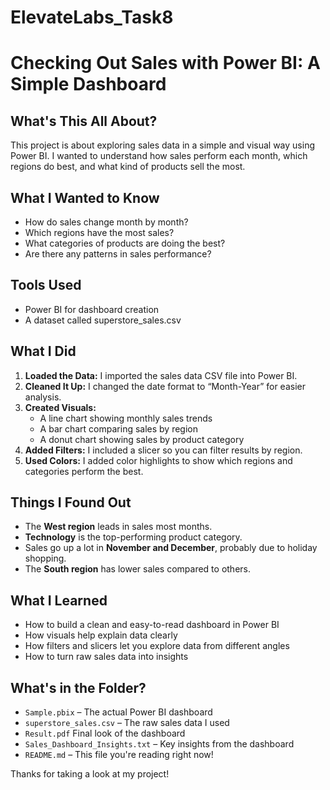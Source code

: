# ElevateLabs_Task8

# Checking Out Sales with Power BI: A Simple Dashboard

## What's This All About?
This project is about exploring sales data in a simple and visual way using Power BI. I wanted to understand how sales perform each month, which regions do best, and what kind of products sell the most.

## What I Wanted to Know
- How do sales change month by month?
- Which regions have the most sales?
- What categories of products are doing the best?
- Are there any patterns in sales performance?

## Tools Used
- Power BI for dashboard creation
- A dataset called superstore_sales.csv

## What I Did
1. **Loaded the Data:** I imported the sales data CSV file into Power BI.
2. **Cleaned It Up:** I changed the date format to “Month-Year” for easier analysis.
3. **Created Visuals:**
   - A line chart showing monthly sales trends
   - A bar chart comparing sales by region
   - A donut chart showing sales by product category
4. **Added Filters:** I included a slicer so you can filter results by region.
5. **Used Colors:** I added color highlights to show which regions and categories perform the best.

## Things I Found Out
- The **West region** leads in sales most months.
- **Technology** is the top-performing product category.
- Sales go up a lot in **November and December**, probably due to holiday shopping.
- The **South region** has lower sales compared to others.

## What I Learned
- How to build a clean and easy-to-read dashboard in Power BI
- How visuals help explain data clearly
- How filters and slicers let you explore data from different angles
- How to turn raw sales data into insights

## What's in the Folder?
- `Sample.pbix` – The actual Power BI dashboard
- `superstore_sales.csv` – The raw sales data I used
- `Result.pdf` Final look of the dashboard
- `Sales_Dashboard_Insights.txt` – Key insights from the dashboard
- `README.md` – This file you're reading right now!

Thanks for taking a look at my project!
